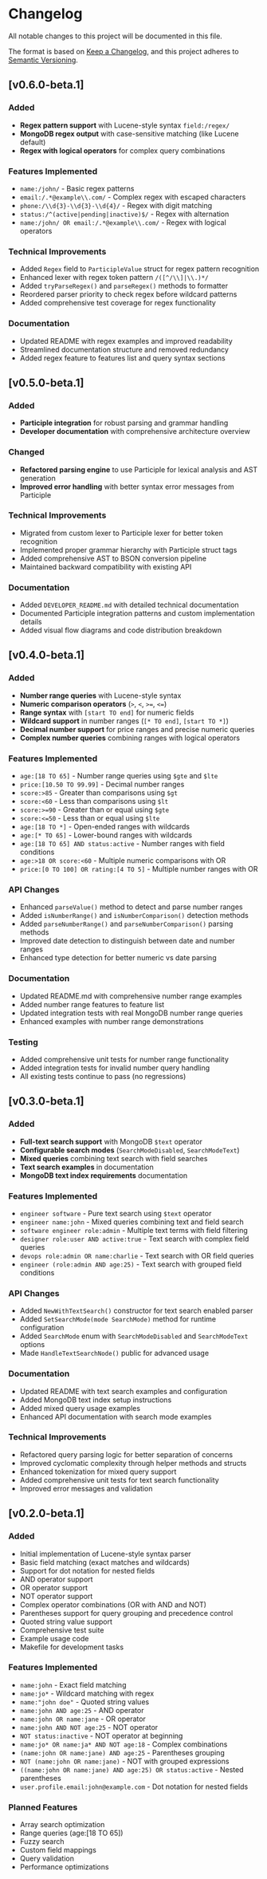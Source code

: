 # Changelog

All notable changes to this project will be documented in this file.

The format is based on [Keep a Changelog](https://keepachangelog.com/en/1.0.0/),
and this project adheres to [Semantic Versioning](https://semver.org/spec/v2.0.0.html).

## [v0.6.0-beta.1]

### Added
- **Regex pattern support** with Lucene-style syntax `field:/regex/`
- **MongoDB regex output** with case-sensitive matching (like Lucene default)
- **Regex with logical operators** for complex query combinations

### Features Implemented
- `name:/john/` - Basic regex patterns
- `email:/.*@example\\.com/` - Complex regex with escaped characters
- `phone:/\\d{3}-\\d{3}-\\d{4}/` - Regex with digit matching
- `status:/^(active|pending|inactive)$/` - Regex with alternation
- `name:/john/ OR email:/.*@example\\.com/` - Regex with logical operators

### Technical Improvements
- Added `Regex` field to `ParticipleValue` struct for regex pattern recognition
- Enhanced lexer with regex token pattern `/([^/\\]|\\.)*/`
- Added `tryParseRegex()` and `parseRegex()` methods to formatter
- Reordered parser priority to check regex before wildcard patterns
- Added comprehensive test coverage for regex functionality

### Documentation
- Updated README with regex examples and improved readability
- Streamlined documentation structure and removed redundancy
- Added regex feature to features list and query syntax sections

## [v0.5.0-beta.1]

### Added
- **Participle integration** for robust parsing and grammar handling
- **Developer documentation** with comprehensive architecture overview

### Changed
- **Refactored parsing engine** to use Participle for lexical analysis and AST generation
- **Improved error handling** with better syntax error messages from Participle

### Technical Improvements
- Migrated from custom lexer to Participle lexer for better token recognition
- Implemented proper grammar hierarchy with Participle struct tags
- Added comprehensive AST to BSON conversion pipeline
- Maintained backward compatibility with existing API

### Documentation
- Added `DEVELOPER_README.md` with detailed technical documentation
- Documented Participle integration patterns and custom implementation details
- Added visual flow diagrams and code distribution breakdown

## [v0.4.0-beta.1]

### Added
- **Number range queries** with Lucene-style syntax
- **Numeric comparison operators** (`>`, `<`, `>=`, `<=`)
- **Range syntax** with `[start TO end]` for numeric fields
- **Wildcard support** in number ranges (`[* TO end]`, `[start TO *]`)
- **Decimal number support** for price ranges and precise numeric queries
- **Complex number queries** combining ranges with logical operators

### Features Implemented
- `age:[18 TO 65]` - Number range queries using `$gte` and `$lte`
- `price:[10.50 TO 99.99]` - Decimal number ranges
- `score:>85` - Greater than comparisons using `$gt`
- `score:<60` - Less than comparisons using `$lt`
- `score:>=90` - Greater than or equal using `$gte`
- `score:<=50` - Less than or equal using `$lte`
- `age:[18 TO *]` - Open-ended ranges with wildcards
- `age:[* TO 65]` - Lower-bound ranges with wildcards
- `age:[18 TO 65] AND status:active` - Number ranges with field conditions
- `age:>18 OR score:<60` - Multiple numeric comparisons with OR
- `price:[0 TO 100] OR rating:[4 TO 5]` - Multiple number ranges with OR

### API Changes
- Enhanced `parseValue()` method to detect and parse number ranges
- Added `isNumberRange()` and `isNumberComparison()` detection methods
- Added `parseNumberRange()` and `parseNumberComparison()` parsing methods
- Improved date detection to distinguish between date and number ranges
- Enhanced type detection for better numeric vs date parsing

### Documentation
- Updated README.md with comprehensive number range examples
- Added number range features to feature list
- Updated integration tests with real MongoDB number range queries
- Enhanced examples with number range demonstrations

### Testing
- Added comprehensive unit tests for number range functionality
- Added integration tests for invalid number query handling
- All existing tests continue to pass (no regressions)

## [v0.3.0-beta.1]

### Added
- **Full-text search support** with MongoDB `$text` operator
- **Configurable search modes** (`SearchModeDisabled`, `SearchModeText`)
- **Mixed queries** combining text search with field searches
- **Text search examples** in documentation
- **MongoDB text index requirements** documentation

### Features Implemented
- `engineer software` - Pure text search using `$text` operator
- `engineer name:john` - Mixed queries combining text and field search
- `software engineer role:admin` - Multiple text terms with field filtering
- `designer role:user AND active:true` - Text search with complex field queries
- `devops role:admin OR name:charlie` - Text search with OR field queries
- `engineer (role:admin AND age:25)` - Text search with grouped field conditions

### API Changes
- Added `NewWithTextSearch()` constructor for text search enabled parser
- Added `SetSearchMode(mode SearchMode)` method for runtime configuration
- Added `SearchMode` enum with `SearchModeDisabled` and `SearchModeText` options
- Made `HandleTextSearchNode()` public for advanced usage

### Documentation
- Updated README with text search examples and configuration
- Added MongoDB text index setup instructions
- Added mixed query usage examples
- Enhanced API documentation with search mode examples

### Technical Improvements
- Refactored query parsing logic for better separation of concerns
- Improved cyclomatic complexity through helper methods and structs
- Enhanced tokenization for mixed query support
- Added comprehensive unit tests for text search functionality
- Improved error messages and validation

## [v0.2.0-beta.1]

### Added
- Initial implementation of Lucene-style syntax parser
- Basic field matching (exact matches and wildcards)
- Support for dot notation for nested fields
- AND operator support
- OR operator support
- NOT operator support
- Complex operator combinations (OR with AND and NOT)
- Parentheses support for query grouping and precedence control
- Quoted string value support
- Comprehensive test suite
- Example usage code
- Makefile for development tasks

### Features Implemented
- `name:john` - Exact field matching
- `name:jo*` - Wildcard matching with regex
- `name:"john doe"` - Quoted string values
- `name:john AND age:25` - AND operator
- `name:john OR name:jane` - OR operator
- `name:john AND NOT age:25` - NOT operator
- `NOT status:inactive` - NOT operator at beginning
- `name:jo* OR name:ja* AND NOT age:18` - Complex combinations
- `(name:john OR name:jane) AND age:25` - Parentheses grouping
- `NOT (name:john OR name:jane)` - NOT with grouped expressions
- `((name:john OR name:jane) AND age:25) OR status:active` - Nested parentheses
- `user.profile.email:john@example.com` - Dot notation for nested fields

### Planned Features
- Array search optimization
- Range queries (age:[18 TO 65])
- Fuzzy search
- Custom field mappings
- Query validation
- Performance optimizations
